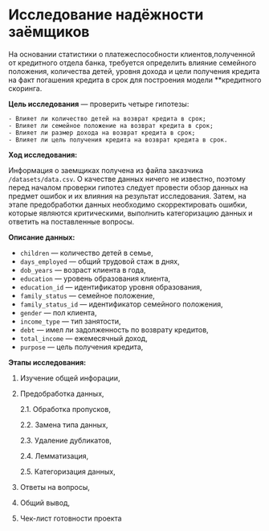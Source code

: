 # Исследование надёжности заёмщиков

На основании статистики о платежеспособности клиентов,полученной от кредитного отдела банка, требуется определить влияние семейного положения, количества детей, уровня дохода и цели получения кредита на факт погашения кредита в срок для построения модели **кредитного скоринга.

**Цель исследования** — проверить четыре гипотезы:

    - Влияет ли количество детей на возврат кредита в срок;
    - Влияет ли семейное положение на возврат кредита в срок;
    - Влияет ли размер дохода на возврат кредита в срок;
    - Влияет ли цель получения кредита на возврат кредита в срок.

**Ход исследования:**

Информация о заемщиках получена из файла заказчика `/datasets/data.csv`. О качестве данных ничего не известно, поэтому перед началом проверки гипотез следует провести обзор данных на предмет ошибок и их влияния на результат исследования.
Затем, на этапе предобработки данных необходимо скорректировать ошибки, которые являются критическими, выполнить категоризацию данных и ответить на поставленные вопросы.

**Описание данных:**

* `children` — количество детей в семье,
* `days_employed` — общий трудовой стаж в днях,
* `dob_years` — возраст клиента в года,
* `education` — уровень образования клиента,
* `education_id` — идентификатор уровня образования,
* `family_status` — семейное положение,
* `family_status_id` — идентификатор семейного положения,
* `gender` — пол клиента,
* `income_type` — тип занятости,
* `debt` — имел ли задолженность по возврату кредитов,
* `total_income` — ежемесячный доход,
* `purpose` — цель получения кредита,


**Этапы исследования:**

1. Изучение общей инфорации,
2. Предобработка данных,


    2.1. Обработка пропусков,


    2.2. Замена типа данных,


    2.3. Удаление дубликатов,


    2.4. Лемматизация,


    2.5. Категоризация данных,


3. Ответы на вопросы,
4. Общий вывод,
5. Чек-лист готовности проекта
